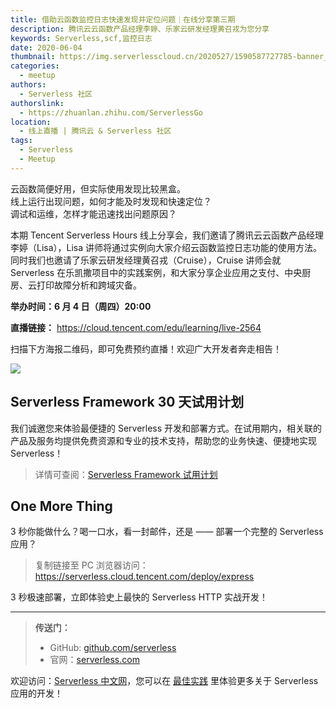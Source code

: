 ```yaml
---
title: 借助云函数监控日志快速发现并定位问题｜在线分享第三期
description: 腾讯云云函数产品经理李婷、乐家云研发经理黄召戎为您分享
keywords: Serverless,scf,监控日志
date: 2020-06-04
thumbnail: https://img.serverlesscloud.cn/2020527/1590587727785-banner_ts3.jpg
categories:
  - meetup
authors:
  - Serverless 社区
authorslink: 
  - https://zhuanlan.zhihu.com/ServerlessGo
location: 
  - 线上直播 | 腾讯云 & Serverless 社区
tags:
  - Serverless
  - Meetup  
---
```


云函数简便好用，但实际使用发现比较黑盒。  
线上运行出现问题，如何才能及时发现和快速定位？  
调试和运维，怎样才能迅速找出问题原因？

本期 Tencent Serverless Hours 线上分享会，我们邀请了腾讯云云函数产品经理李婷（Lisa），Lisa 讲师将通过实例向大家介绍云函数监控日志功能的使用方法。同时我们也邀请了乐家云研发经理黄召戎（Cruise），Cruise 讲师会就 Serverless 在乐凯撒项目中的实践案例，和大家分享企业应用之支付、中央厨房、云打印故障分析和跨域灾备。

**举办时间：6 月 4 日（周四）20:00**

**直播链接：** https://cloud.tencent.com/edu/learning/live-2564

扫描下方海报二维码，即可免费预约直播！欢迎广大开发者奔走相告！

![](https://img.serverlesscloud.cn/2020527/1590581805521-%E6%B5%B7%E6%8A%A5%E5%89%AF%E6%9C%AC.jpg)

## Serverless Framework 30 天试用计划

我们诚邀您来体验最便捷的 Serverless 开发和部署方式。在试用期内，相关联的产品及服务均提供免费资源和专业的技术支持，帮助您的业务快速、便捷地实现 Serverless！

> 详情可查阅：[Serverless Framework 试用计划](https://cloud.tencent.com/document/product/1154/38792)

## One More Thing
<div id='scf-deploy-iframe-or-md'><div><p>3 秒你能做什么？喝一口水，看一封邮件，还是 —— 部署一个完整的 Serverless 应用？</p><blockquote><p>复制链接至 PC 浏览器访问：<a href="https://serverless.cloud.tencent.com/deploy/express">https://serverless.cloud.tencent.com/deploy/express</a></p></blockquote><p>3 秒极速部署，立即体验史上最快的 Serverless HTTP 实战开发！</p></div></div>

---

> **传送门：**
> - GitHub: [github.com/serverless](https://github.com/serverless/serverless/blob/master/README_CN.md) 
> - 官网：[serverless.com](https://serverless.com/)

欢迎访问：[Serverless 中文网](https://serverlesscloud.cn/)，您可以在 [最佳实践](https://serverlesscloud.cn/best-practice) 里体验更多关于 Serverless 应用的开发！